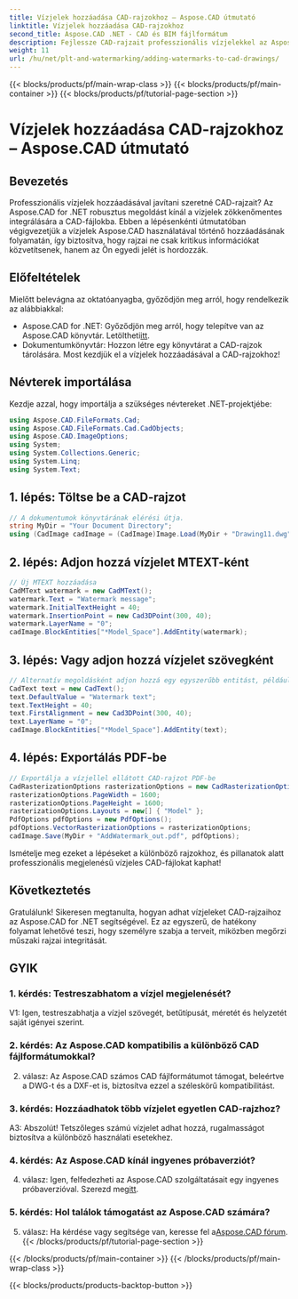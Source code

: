 ```yaml
---
title: Vízjelek hozzáadása CAD-rajzokhoz – Aspose.CAD útmutató
linktitle: Vízjelek hozzáadása CAD-rajzokhoz
second_title: Aspose.CAD .NET - CAD és BIM fájlformátum
description: Fejlessze CAD-rajzait professzionális vízjelekkel az Aspose.CAD for .NET segítségével. Kövesse lépésről lépésre szóló útmutatónkat a személyre szabott és megnyerő tervekhez.
weight: 11
url: /hu/net/plt-and-watermarking/adding-watermarks-to-cad-drawings/
---
```


{{< blocks/products/pf/main-wrap-class >}}
{{< blocks/products/pf/main-container >}}
{{< blocks/products/pf/tutorial-page-section >}}

# Vízjelek hozzáadása CAD-rajzokhoz – Aspose.CAD útmutató

## Bevezetés

Professzionális vízjelek hozzáadásával javítani szeretné CAD-rajzait? Az Aspose.CAD for .NET robusztus megoldást kínál a vízjelek zökkenőmentes integrálására a CAD-fájlokba. Ebben a lépésenkénti útmutatóban végigvezetjük a vízjelek Aspose.CAD használatával történő hozzáadásának folyamatán, így biztosítva, hogy rajzai ne csak kritikus információkat közvetítsenek, hanem az Ön egyedi jelét is hordozzák.

## Előfeltételek

Mielőtt belevágna az oktatóanyagba, győződjön meg arról, hogy rendelkezik az alábbiakkal:
-  Aspose.CAD for .NET: Győződjön meg arról, hogy telepítve van az Aspose.CAD könyvtár. Letöltheti[itt](https://releases.aspose.com/cad/net/).
- Dokumentumkönyvtár: Hozzon létre egy könyvtárat a CAD-rajzok tárolására.
Most kezdjük el a vízjelek hozzáadásával a CAD-rajzokhoz!

## Névterek importálása

Kezdje azzal, hogy importálja a szükséges névtereket .NET-projektjébe:

```csharp
using Aspose.CAD.FileFormats.Cad;
using Aspose.CAD.FileFormats.Cad.CadObjects;
using Aspose.CAD.ImageOptions;
using System;
using System.Collections.Generic;
using System.Linq;
using System.Text;
```

## 1. lépés: Töltse be a CAD-rajzot

```csharp
// A dokumentumok könyvtárának elérési útja.
string MyDir = "Your Document Directory";
using (CadImage cadImage = (CadImage)Image.Load(MyDir + "Drawing11.dwg")) {
```

## 2. lépés: Adjon hozzá vízjelet MTEXT-ként

```csharp
// Új MTEXT hozzáadása
CadMText watermark = new CadMText();
watermark.Text = "Watermark message";
watermark.InitialTextHeight = 40;
watermark.InsertionPoint = new Cad3DPoint(300, 40);
watermark.LayerName = "0";
cadImage.BlockEntities["*Model_Space"].AddEntity(watermark);
```

## 3. lépés: Vagy adjon hozzá vízjelet szövegként

```csharp
// Alternatív megoldásként adjon hozzá egy egyszerűbb entitást, például a szöveget
CadText text = new CadText();
text.DefaultValue = "Watermark text";
text.TextHeight = 40;
text.FirstAlignment = new Cad3DPoint(300, 40);
text.LayerName = "0";
cadImage.BlockEntities["*Model_Space"].AddEntity(text);
```

## 4. lépés: Exportálás PDF-be

```csharp
// Exportálja a vízjellel ellátott CAD-rajzot PDF-be
CadRasterizationOptions rasterizationOptions = new CadRasterizationOptions();
rasterizationOptions.PageWidth = 1600;
rasterizationOptions.PageHeight = 1600;
rasterizationOptions.Layouts = new[] { "Model" };
PdfOptions pdfOptions = new PdfOptions();
pdfOptions.VectorRasterizationOptions = rasterizationOptions;
cadImage.Save(MyDir + "AddWatermark_out.pdf", pdfOptions);
```

Ismételje meg ezeket a lépéseket a különböző rajzokhoz, és pillanatok alatt professzionális megjelenésű vízjeles CAD-fájlokat kaphat!

## Következtetés

Gratulálunk! Sikeresen megtanulta, hogyan adhat vízjeleket CAD-rajzaihoz az Aspose.CAD for .NET segítségével. Ez az egyszerű, de hatékony folyamat lehetővé teszi, hogy személyre szabja a terveit, miközben megőrzi műszaki rajzai integritását.

## GYIK

### 1. kérdés: Testreszabhatom a vízjel megjelenését?

V1: Igen, testreszabhatja a vízjel szövegét, betűtípusát, méretét és helyzetét saját igényei szerint.

### 2. kérdés: Az Aspose.CAD kompatibilis a különböző CAD fájlformátumokkal?

2. válasz: Az Aspose.CAD számos CAD fájlformátumot támogat, beleértve a DWG-t és a DXF-et is, biztosítva ezzel a széleskörű kompatibilitást.

### 3. kérdés: Hozzáadhatok több vízjelet egyetlen CAD-rajzhoz?

A3: Abszolút! Tetszőleges számú vízjelet adhat hozzá, rugalmasságot biztosítva a különböző használati esetekhez.

### 4. kérdés: Az Aspose.CAD kínál ingyenes próbaverziót?

4. válasz: Igen, felfedezheti az Aspose.CAD szolgáltatásait egy ingyenes próbaverzióval. Szerezd meg[itt](https://releases.aspose.com/).

### 5. kérdés: Hol találok támogatást az Aspose.CAD számára?

 5. válasz: Ha kérdése vagy segítsége van, keresse fel a[Aspose.CAD fórum](https://forum.aspose.com/c/cad/19).
{{< /blocks/products/pf/tutorial-page-section >}}

{{< /blocks/products/pf/main-container >}}
{{< /blocks/products/pf/main-wrap-class >}}

{{< blocks/products/products-backtop-button >}}
